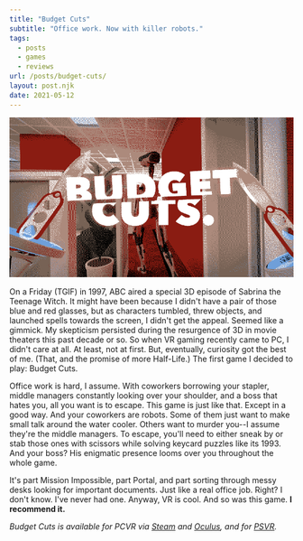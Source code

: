 ```yaml
---
title: "Budget Cuts"
subtitle: "Office work. Now with killer robots."
tags:
  - posts
  - games
  - reviews
url: /posts/budget-cuts/
layout: post.njk
date: 2021-05-12
---
```


![](/images/budget-cuts.png)

On a Friday (TGIF) in 1997, ABC aired a special 3D episode of Sabrina the Teenage Witch. It might have been because I didn't have a pair of those blue and red glasses, but as characters tumbled, threw objects, and launched spells towards the screen, I didn't get the appeal. Seemed like a gimmick. My skepticism persisted during the resurgence of 3D in movie theaters this past decade or so. So when VR gaming recently came to PC, I didn't care at all. At least, not at first. But, eventually, curiosity got the best of me. (That, and the promise of more Half-Life.) The first game I decided to play: Budget Cuts.

Office work is hard, I assume. With coworkers borrowing your stapler, middle managers constantly looking over your shoulder, and a boss that hates you, all you want is to escape. This game is just like that. Except in a good way. And your coworkers are robots. Some of them just want to make small talk around the water cooler. Others want to murder you--I assume they're the middle managers. To escape, you'll need to either sneak by or stab those ones with scissors while solving keycard puzzles like its 1993. And your boss? His enigmatic presence looms over you throughout the whole game.

It's part Mission Impossible, part Portal, and part sorting through messy desks looking for important documents. Just like a real office job. Right? I don't know. I've never had one. Anyway, VR is cool. And so was this game. **I recommend it.**

*Budget Cuts is available for PCVR via [Steam](https://store.steampowered.com/app/400940/Budget_Cuts/) and [Oculus](https://www.oculus.com/experiences/rift/1653313354717205/), and for [PSVR](https://store.playstation.com/en-us/product/UP5030-CUSA20553_00-7666010101337901).*
